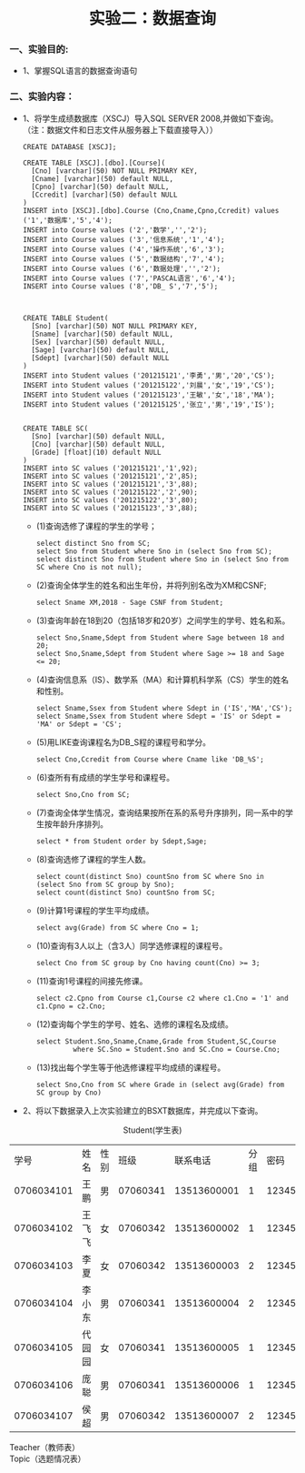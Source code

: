 <h1 align="center">实验二：数据查询</h1>

### 一、实验目的:

* 1、掌握SQL语言的数据查询语句

### 二、实验内容：

* 1、将学生成绩数据库（XSCJ）导入SQL SERVER 2008,并做如下查询。（注：数据文件和日志文件从服务器上下载直接导入））

      CREATE DATABASE [XSCJ];

      CREATE TABLE [XSCJ].[dbo].[Course](
        [Cno] [varchar](50) NOT NULL PRIMARY KEY,
        [Cname] [varchar](50) default NULL,
        [Cpno] [varchar](50) default NULL,
        [Ccredit] [varchar](50) default NULL
      )
      INSERT into [XSCJ].[dbo].Course (Cno,Cname,Cpno,Ccredit) values ('1','数据库','5','4');
      INSERT into Course values ('2','数学','','2');
      INSERT into Course values ('3','信息系统','1','4');
      INSERT into Course values ('4','操作系统','6','3');
      INSERT into Course values ('5','数据结构','7','4');
      INSERT into Course values ('6','数据处理','','2');
      INSERT into Course values ('7','PASCAL语言','6','4');
      INSERT into Course values ('8','DB_ S','7','5');



      CREATE TABLE Student(
        [Sno] [varchar](50) NOT NULL PRIMARY KEY,
        [Sname] [varchar](50) default NULL,
        [Sex] [varchar](50) default NULL,
        [Sage] [varchar](50) default NULL,
        [Sdept] [varchar](50) default NULL
      )
      INSERT into Student values ('201215121','李勇','男','20','CS');
      INSERT into Student values ('201215122','刘晨','女','19','CS');
      INSERT into Student values ('201215123','王敏','女','18','MA');
      INSERT into Student values ('201215125','张立','男','19','IS');


      CREATE TABLE SC(
        [Sno] [varchar](50) default NULL,
        [Cno] [varchar](50) default NULL,
        [Grade] [float](10) default NULL
      )
      INSERT into SC values ('201215121','1',92);
      INSERT into SC values ('201215121','2',85);
      INSERT into SC values ('201215121','3',88);
      INSERT into SC values ('201215122','2',90);
      INSERT into SC values ('201215122','3',80);
      INSERT into SC values ('201215123','3',88);

  * (1)查询选修了课程的学生的学号；
  
        select distinct Sno from SC;
        select Sno from Student where Sno in (select Sno from SC);
        select distinct Sno from Student where Sno in (select Sno from SC where Cno is not null);
  
  * (2)查询全体学生的姓名和出生年份，并将列别名改为XM和CSNF;
  
        select Sname XM,2018 - Sage CSNF from Student;
  
  * (3)查询年龄在18到20（包括18岁和20岁）之间学生的学号、姓名和系。
  
        select Sno,Sname,Sdept from Student where Sage between 18 and 20;
        select Sno,Sname,Sdept from Student where Sage >= 18 and Sage <= 20;
  
  * (4)查询信息系（IS）、数学系（MA）和计算机科学系（CS）学生的姓名和性别。
  
        select Sname,Ssex from Student where Sdept in ('IS','MA','CS');
        select Sname,Ssex from Student where Sdept = 'IS' or Sdept = 'MA' or Sdept = 'CS';
  
  * (5)用LIKE查询课程名为DB_S程的课程号和学分。
  
        select Cno,Ccredit from Course where Cname like 'DB_%S';
  
  * (6)查所有有成绩的学生学号和课程号。
  
        select Sno,Cno from SC;
  
  * (7)查询全体学生情况，查询结果按所在系的系号升序排列，同一系中的学生按年龄升序排列。
  
        select * from Student order by Sdept,Sage;
  
  * (8)查询选修了课程的学生人数。
  
        select count(distinct Sno) countSno from SC where Sno in (select Sno from SC group by Sno);
        select count(distinct Sno) countSno from SC;
  
  * (9)计算1号课程的学生平均成绩。
  
        select avg(Grade) from SC where Cno = 1;
  
  * (10)查询有3人以上（含3人）同学选修课程的课程号。
  
        select Cno from SC group by Cno having count(Cno) >= 3;
  
  * (11)查询1号课程的间接先修课。
  
        select c2.Cpno from Course c1,Course c2 where c1.Cno = '1' and c1.Cpno = c2.Cno;
  
  * (12)查询每个学生的学号、姓名、选修的课程名及成绩。
  
        select Student.Sno,Sname,Cname,Grade from Student,SC,Course 
                 where SC.Sno = Student.Sno and SC.Cno = Course.Cno;
  
  * (13)找出每个学生等于他选修课程平均成绩的课程号。

        select Sno,Cno from SC where Grade in (select avg(Grade) from SC group by Cno)

* 2、将以下数据录入上次实验建立的BSXT数据库，并完成以下查询。

<div align="center">Student(学生表)</div>
<div align="center">
<table>
   <tr>
      <td>学号</td>
      <td>姓名</td>
      <td>性别</td>
      <td>班级</td>
      <td>联系电话</td>
      <td>分组</td>
      <td>密码</td>
   </tr>
   <tr>
      <td>0706034101</td>
      <td>王鹏</td>
      <td>男</td>
      <td>07060341</td>
      <td>13513600001</td>
      <td>1</td>
      <td>123456</td>
   </tr>
   <tr>
      <td>0706034102</td>
      <td>王飞飞</td>
      <td>女</td>
      <td>07060342</td>
      <td>13513600002</td>
      <td>1</td>
      <td>123456</td>
   </tr>
   <tr>
      <td>0706034103</td>
      <td>李夏</td>
      <td>女</td>
      <td>07060342</td>
      <td>13513600003</td>
      <td>2</td>
      <td>123456</td>
   </tr>
   <tr>
      <td>0706034104</td>
      <td>李小东</td>
      <td>男</td>
      <td>07060341</td>
      <td>13513600004</td>
      <td>2</td>
      <td>123456</td>
   </tr>
   <tr>
      <td>0706034105</td>
      <td>代园园</td>
      <td>女</td>
      <td>07060341</td>
      <td>13513600005</td>
      <td>1</td>
      <td>123456</td>
   </tr>
   <tr>
      <td>0706034106</td>
      <td>庞聪</td>
      <td>男</td>
      <td>07060341</td>
      <td>13513600006</td>
      <td>1</td>
      <td>123456</td>
   </tr>
   <tr>
      <td>0706034107</td>
      <td>侯超</td>
      <td>男</td>
      <td>07060342</td>
      <td>13513600007</td>
      <td>2</td>
      <td>123456</td>
   </tr>
</table>
</div>
<div align="ceneter">Teacher（教师表）</div>

<div align="ceneter">Topic（选题情况表）</div>
